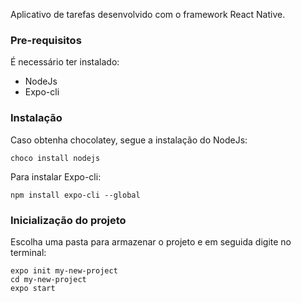 Aplicativo de tarefas desenvolvido com o framework React Native.

### Pre-requisitos

É necessário ter instalado:
- NodeJs
- Expo-cli


### Instalação

Caso obtenha chocolatey, segue a instalação do NodeJs:
```
choco install nodejs
```

Para instalar Expo-cli:
```
npm install expo-cli --global
```

### Inicialização do projeto

Escolha uma pasta para armazenar o projeto e em seguida digite no terminal:

```
expo init my-new-project
cd my-new-project
expo start
```
